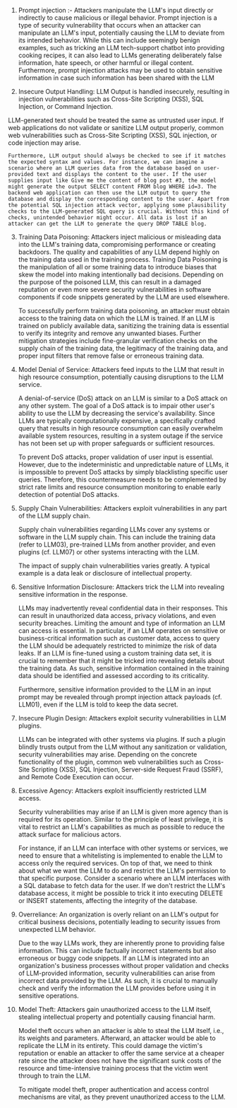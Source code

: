 1. Prompt injection :- Attackers manipulate the LLM's input directly or indirectly to cause malicious or illegal behavior.
    Prompt injection is a type of security vulnerability that occurs when an attacker can manipulate an LLM's input, potentially causing the LLM to deviate from its intended behavior. While this can include seemingly benign examples, such as tricking an LLM tech-support chatbot into providing cooking recipes, it can also lead to LLMs generating deliberately false information, hate speech, or other harmful or illegal content. Furthermore, prompt injection attacks may be used to obtain sensitive information in case such information has been shared with the LLM

2. Insecure Output Handling: LLM Output is handled insecurely, resulting in injection vulnerabilities such as Cross-Site Scripting (XSS), SQL Injection, or Command Injection.

LLM-generated text should be treated the same as untrusted user input. If web applications do not validate or sanitize LLM output properly, common web vulnerabilities such as Cross-Site Scripting (XSS), SQL injection, or code injection may arise.

    Furthermore, LLM output should always be checked to see if it matches the expected syntax and values. For instance, we can imagine a scenario where an LLM queries data from the database based on user-provided text and displays the content to the user. If the user supplies input like Give me the content of blog post #3, the model might generate the output SELECT content FROM blog WHERE id=3. The backend web application can then use the LLM output to query the database and display the corresponding content to the user. Apart from the potential SQL injection attack vector, applying some plausibility checks to the LLM-generated SQL query is crucial. Without this kind of checks, unintended behavior might occur. All data is lost if an attacker can get the LLM to generate the query DROP TABLE blog.

3. Training Data Poisoning: Attackers inject malicious or misleading data into the LLM's training data, compromising performance or creating backdoors.
    The quality and capabilities of any LLM depend highly on the training data used in the training process. Training Data Poisoning is the manipulation of all or some training data to introduce biases that skew the model into making intentionally bad decisions. Depending on the purpose of the poisoned LLM, this can result in a damaged reputation or even more severe security vulnerabilities in software components if code snippets generated by the LLM are used elsewhere.

    To successfully perform training data poisoning, an attacker must obtain access to the training data on which the LLM is trained. If an LLM is trained on publicly available data, sanitizing the training data is essential to verify its integrity and remove any unwanted biases. Further mitigation strategies include fine-granular verification checks on the supply chain of the training data, the legitimacy of the training data, and proper input filters that remove false or erroneous training data.

4. Model Denial of Service: Attackers feed inputs to the LLM that result in high resource consumption, potentially causing disruptions to the LLM service.

    A denial-of-service (DoS) attack on an LLM is similar to a DoS attack on any other system. The goal of a DoS attack is to impair other user's ability to use the LLM by decreasing the service's availability. Since LLMs are typically computationally expensive, a specifically crafted query that results in high resource consumption can easily overwhelm available system resources, resulting in a system outage if the service has not been set up with proper safeguards or sufficient resources.

    To prevent DoS attacks, proper validation of user input is essential. However, due to the indeterministic and unpredictable nature of LLMs, it is impossible to prevent DoS attacks by simply blacklisting specific user queries. Therefore, this countermeasure needs to be complemented by strict rate limits and resource consumption monitoring to enable early detection of potential DoS attacks.

5. Supply Chain Vulnerabilities: Attackers exploit vulnerabilities in any part of the LLM supply chain.

    Supply chain vulnerabilities regarding LLMs cover any systems or software in the LLM supply chain. This can include the training data (refer to LLM03), pre-trained LLMs from another provider, and even plugins (cf. LLM07) or other systems interacting with the LLM.

    The impact of supply chain vulnerabilities varies greatly. A typical example is a data leak or disclosure of intellectual property.

6. Sensitive Information Disclosure: Attackers trick the LLM into revealing sensitive information in the response.

    LLMs may inadvertently reveal confidential data in their responses. This can result in unauthorized data access, privacy violations, and even security breaches. Limiting the amount and type of information an LLM can access is essential. In particular, if an LLM operates on sensitive or business-critical information such as customer data, access to query the LLM should be adequately restricted to minimize the risk of data leaks. If an LLM is fine-tuned using a custom training data set, it is crucial to remember that it might be tricked into revealing details about the training data. As such, sensitive information contained in the training data should be identified and assessed according to its criticality.

    Furthermore, sensitive information provided to the LLM in an input prompt may be revealed through prompt injection attack payloads (cf. LLM01), even if the LLM is told to keep the data secret.

7.  Insecure Plugin Design: Attackers exploit security vulnerabilities in LLM plugins.

    LLMs can be integrated with other systems via plugins. If such a plugin blindly trusts output from the LLM without any sanitization or validation, security vulnerabilities may arise. Depending on the concrete functionality of the plugin, common web vulnerabilities such as Cross-Site Scripting (XSS), SQL Injection, Server-side Request Fraud (SSRF), and Remote Code Execution can occur.

8. Excessive Agency: Attackers exploit insufficiently restricted LLM access.

    Security vulnerabilities may arise if an LLM is given more agency than is required for its operation. Similar to the principle of least privilege, it is vital to restrict an LLM's capabilities as much as possible to reduce the attack surface for malicious actors.

    For instance, if an LLM can interface with other systems or services, we need to ensure that a whitelisting is implemented to enable the LLM to access only the required services. On top of that, we need to think about what we want the LLM to do and restrict the LLM's permission to that specific purpose. Consider a scenario where an LLM interfaces with a SQL database to fetch data for the user. If we don't restrict the LLM's database access, it might be possible to trick it into executing DELETE or INSERT statements, affecting the integrity of the database.

9.  Overreliance: An organization is overly reliant on an LLM's output for critical business decisions, potentially leading to security issues from unexpected LLM behavior.

    Due to the way LLMs work, they are inherently prone to providing false information. This can include factually incorrect statements but also erroneous or buggy code snippets. If an LLM is integrated into an organization's business processes without proper validation and checks of LLM-provided information, security vulnerabilities can arise from incorrect data provided by the LLM. As such, it is crucial to manually check and verify the information the LLM provides before using it in sensitive operations.

10. Model Theft: Attackers gain unauthorized access to the LLM itself, stealing intellectual property and potentially causing financial harm.

    Model theft occurs when an attacker is able to steal the LLM itself, i.e., its weights and parameters. Afterward, an attacker would be able to replicate the LLM in its entirety. This could damage the victim's reputation or enable an attacker to offer the same service at a cheaper rate since the attacker does not have the significant sunk costs of the resource and time-intensive training process that the victim went through to train the LLM.

    To mitigate model theft, proper authentication and access control mechanisms are vital, as they prevent unauthorized access to the LLM.
